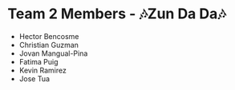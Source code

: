 # Team 2 Members - 🎶Zun Da Da🎶
- Hector Bencosme
- Christian Guzman
- Jovan Mangual-Pina
- Fatima Puig
- Kevin Ramirez
- Jose Tua 
